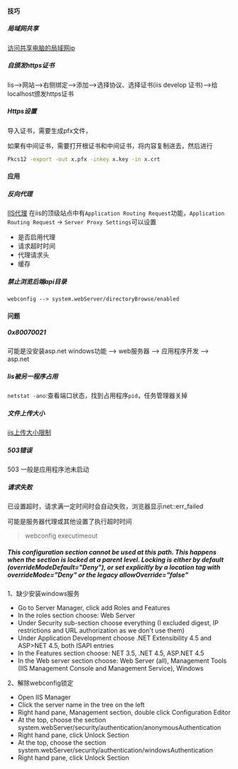 #### 技巧

##### 局域网共享

[访问共享电脑的局域网ip](https://bbs.feng.com/read-htm-tid-10271954.html)

##### 自颁发https证书

Iis-->网站-->右侧绑定-->添加-->选择协议、选择证书(iis develop 证书)-->给localhost颁发https证书



##### Https设置

导入证书，需要生成pfx文件，

如果有中间证书，需要打开根证书和中间证书，将内容复制进去，然后进行

```bash
Pkcs12 -export -out x.pfx -inkey x.key -in x.crt
```



#### 应用

##### 反向代理

[IIS代理](https://www.cnblogs.com/xzlive/p/11175420.html)
在iis的顶级站点中有`Application Routing Request`功能，`Application Routing Request` -> `Server Proxy Settings`可以设置
- 是否启用代理
- 请求超时时间
- 代理请求头
- 缓存



##### 禁止浏览后端api目录

`webconfig --> system.webServer/directoryBrowse/enabled`



#### 问题

##### 0x80070021

可能是没安装asp.net windows功能 --> web服务器 --> 应用程序开发 --> asp.net



##### Iis被另一程序占用

`netstat -ano`:查看端口状态，找到占用程序`pid`，任务管理器关掉



##### 文件上传大小

[iis上传大小限制](https://www.cnblogs.com/budai/p/7810107.html)



##### 503错误

503 一般是应用程序池未启动 



##### 请求失败

已设置超时，请求满一定时间时会自动失败，浏览器显示net::err_failed

可能是服务器代理或其他设置了执行超时时间

> webconfig executimeout



##### This configuration section cannot be used at this path. This happens when the section is locked at a parent level. Locking is either by default (overrideModeDefault="Deny"), or set explicitly by a location tag with overrideMode="Deny" or the legacy allowOverride="false"

1、缺少安装windows服务

- Go to Server Manager, click add Roles and Features
- In the roles section choose: Web Server
- Under Security sub-section choose everything (I excluded digest, IP restrictions and URL authorization as we don't use them)
- Under Application Development choose .NET Extensibility 4.5 and ASP>NET 4.5, both ISAPI entries
- In the Features section choose: NET 3.5, .NET 4.5, ASP.NET 4.5
- In the Web server section choose: Web Server (all), Management Tools (IIS Management Console and Management Service), Windows

2、解除webconfig锁定

- Open IIS Manager
- Click the server name in the tree on the left
- Right hand pane, Management section, double click Configuration Editor
- At the top, choose the section system.webServer/security/authentication/anonymousAuthentication
- Right hand pane, click Unlock Section
- At the top, choose the section system.webServer/security/authentication/windowsAuthentication
- Right hand pane, click Unlock Section